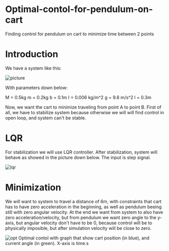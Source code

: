 # Optimal-contol-for-pendulum-on-cart
Finding control for pendulum on cart to minimize time between 2 points

# Introduction

We have a system like this:

![picture](https://user-images.githubusercontent.com/70102890/169262470-d9fcb830-0186-44b1-9907-d71eeb859aa5.jpg)

With parameters down below:

M = 0.5kg
m = 0.2kg
b = 0.1m
I = 0.006 kg/m^2
g = 9.8 m/s^2
l = 0.3m

Now, we want the cart to minimize traveling from point A to point B. First of all, we have to stabilize system because otherwise we will will find control in open loop, and system can't be stable.

# LQR

For stabilization we will use LQR controller. After stabilization, system will behave as showed in the picture down below. The input is step signal.

![lqr](https://user-images.githubusercontent.com/70102890/169263920-257960d3-ca7a-4901-badf-17f0d0927c81.png)

# Minimization

We will want to system to travel a distance of 6m, with constraints that cart has to have zero acceleration in the beginning, as well as pendulum beeing still with zero angular velocity. At the end we want from system to also have zero acceleration/velocity, but from pendulum we want zero angle to the y-axis, but angular velocity don't have to be 0, because control will be to physically imposible, but after simulation velocity will be close to zero.

![opt](https://user-images.githubusercontent.com/70102890/169264990-62eb21a5-09ba-448e-a6ce-6148aca4972b.png)
Optimal contol with graph that show cart position (in blue), and current angle (in green). X-axis is time.s
